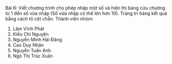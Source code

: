 Bài 6: Viết chương trình cho phép nhập một số và hiện thị bảng cửu chương từ 1 đến số vừa nhập (Số vừa nhập có thể lớn hơn 10). Trang trí bảng kết quả bằng cách tô cột chẵn.
Thành viên nhóm:
1. Lâm Vĩnh Phát
2. Kiều Chí Nguyện
3. Nguyễn Minh Hải Đăng
4. Cao Duy Nhân
5. Nguyễn Tuấn Anh
6. Ngô Thị Trúc Xuân